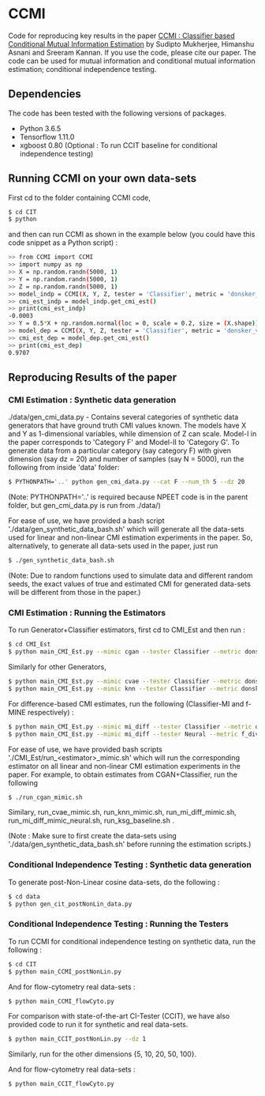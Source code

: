 # CCMI

Code for reproducing key results in the paper [CCMI : Classifier based Conditional Mutual Information Estimation](https://arxiv.org/abs/1906.01824) by Sudipto Mukherjee, Himanshu Asnani and Sreeram Kannan. If you use the code, please cite our paper. The code can be used for mutual information and conditional mutual information estimation; conditional independence testing.

## Dependencies 

The code has been tested with the following versions of packages.
- Python 3.6.5
- Tensorflow 1.11.0
- xgboost 0.80 (Optional : To run CCIT baseline for conditional independence testing)

## Running CCMI on your own data-sets 

First cd to the folder containing CCMI code,
```bash
$ cd CIT
$ python
```
and then can run CCMI as shown in the example below (you could have this code snippet as a Python script) :

```bash
>> from CCMI import CCMI
>> import numpy as np
>> X = np.random.randn(5000, 1)
>> Y = np.random.randn(5000, 1)
>> Z = np.random.randn(5000, 1)
>> model_indp = CCMI(X, Y, Z, tester = 'Classifier', metric = 'donsker_varadhan', num_boot_iter = 10, h_dim = 64, max_ep = 20)
>> cmi_est_indp = model_indp.get_cmi_est()
>> print(cmi_est_indp)
-0.0003
>> Y = 0.5*X + np.random.normal(loc = 0, scale = 0.2, size = (X.shape))
>> model_dep = CCMI(X, Y, Z, tester = 'Classifier', metric = 'donsker_varadhan', num_boot_iter = 10, h_dim = 64, max_ep = 20)
>> cmi_est_dep = model_dep.get_cmi_est()
>> print(cmi_est_dep)
0.9707
```

## Reproducing Results of the paper

### CMI Estimation : Synthetic data generation

./data/gen_cmi_data.py - Contains several categories of synthetic data generators that have ground truth CMI values known. The models have X and Y as 1-dimensional variables, while dimension of Z can scale. Model-I in the paper corresponds to 'Category F' and Model-II to 'Category G'. To generate data from a particular category (say category F) with given dimension (say dz = 20) and number of samples (say N = 5000), run the following from inside 'data' folder:

```bash
$ PYTHONPATH='..' python gen_cmi_data.py --cat F --num_th 5 --dz 20
```

(Note: PYTHONPATH='..' is required because NPEET code is in the parent folder, but gen_cmi_data.py is run from ./data/)

For ease of use, we have provided a bash script './data/gen_synthetic_data_bash.sh' which will generate all the data-sets used for linear and non-linear CMI estimation experiments in the paper. So, alternatively, to generate all data-sets used in the paper, just run
```bash
$ ./gen_synthetic_data_bash.sh
```

(Note: Due to random functions used to simulate data and different random seeds, the exact values of true and estimated CMI for generated data-sets will be different from those in the paper.)


### CMI Estimation : Running the Estimators

To run Generator+Classifier estimators, first cd to CMI_Est and then run :
```bash
$ cd CMI_Est
$ python main_CMI_Est.py --mimic cgan --tester Classifier --metric donsker_varadhan --cat F --num_th 5 --dz 20
```

Similarly for other Generators,
```bash
$ python main_CMI_Est.py --mimic cvae --tester Classifier --metric donsker_varadhan --cat F --num_th 5 --dz 20
$ python main_CMI_Est.py --mimic knn --tester Classifier --metric donsker_varadhan --cat F --num_th 5 --dz 20
```

For difference-based CMI estimates, run the following (Classifier-MI and f-MINE respectively) :
```bash
$ python main_CMI_Est.py --mimic mi_diff --tester Classifier --metric donsker_varadhan --cat F --num_th 5 --dz 20
$ python main_CMI_Est.py --mimic mi_diff --tester Neural --metric f_divergence --cat F --num_th 5 --dz 20
```

For ease of use, we have provided bash scripts './CMI_Est/run_\<estimator\>_mimic.sh' which will run the corresponding estimator on all linear and non-linear CMI estimation experiments in the paper. For example, to obtain estimates from CGAN+Classifier, run the following 
```bash
$ ./run_cgan_mimic.sh
```
Similary, run_cvae_mimic.sh, run_knn_mimic.sh, run_mi_diff_mimic.sh, run_mi_diff_mimic_neural.sh, run_ksg_baseline.sh .

(Note : Make sure to first create the data-sets using './data/gen_synthetic_data_bash.sh' before running the estimation scripts.)


### Conditional Independence Testing : Synthetic data generation

To generate post-Non-Linear cosine data-sets, do the following :

```bash
$ cd data
$ python gen_cit_postNonLin_data.py
```

### Conditional Independence Testing : Running the Testers

To run CCMI for conditional independence testing on synthetic data, run the following :

```bash
$ cd CIT
$ python main_CCMI_postNonLin.py
```

And for flow-cytometry real data-sets :

```bash
$ python main_CCMI_flowCyto.py
```

For comparison with state-of-the-art CI-Tester (CCIT), we have also provided code to run it for synthetic and real data-sets.

```bash
$ python main_CCIT_postNonLin.py --dz 1
```
Similarly, run for the other dimensions {5, 10, 20, 50, 100}.

And for flow-cytometry real data-sets :
```bash
$ python main_CCIT_flowCyto.py
```

